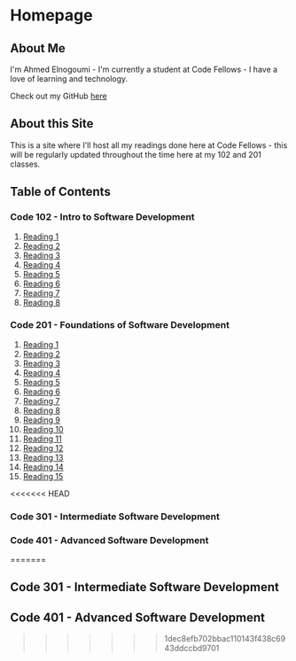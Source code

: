 # Homepage

## About Me

I'm Ahmed Elnogoumi - I'm currently a student at Code Fellows - I have a love of learning and technology.

Check out my GitHub [here](https://github.com/ahmed-elnogoumi)

## About this Site

This is a site where I'll host all my readings done here at Code Fellows - this will be regularly updated throughout the time here at my 102 and 201 classes.

## Table of Contents

### Code 102 - Intro to Software Development

1. [Reading 1](./102/reading1.md)
2. [Reading 2](./102/reading2.md)
3. [Reading 3](./102/reading3.md)
4. [Reading 4](./102/reading4.md)
5. [Reading 5](./102/reading5.md)
6. [Reading 6](./102/reading6.md)
7. [Reading 7](./102/reading7.md)
8. [Reading 8](./102/reading8.md)

### Code 201 - Foundations of Software Development

1. [Reading 1](./201/reading1.md)
2. [Reading 2](./201/reading2.md)
3. [Reading 3](./201/reading3.md)
4. [Reading 4](./201/reading4.md)
5. [Reading 5](./201/reading5.md)
6. [Reading 6](./201/reading6.md)
7. [Reading 7](./201/reading7.md)
8. [Reading 8](./201/reading8.md)
9. [Reading 9](./201/reading9.md)
10. [Reading 10](./201/reading10.md)
11. [Reading 11](./201/reading11.md)
12. [Reading 12](./201/reading12.md)
13. [Reading 13](./201/reading13.md)
14. [Reading 14](./201/reading14.md)
15. [Reading 15](./201/reading15.md)

<<<<<<< HEAD
### Code 301 - Intermediate Software Development

### Code 401 - Advanced Software Development
=======
## Code 301 - Intermediate Software Development

## Code 401 - Advanced Software Development
>>>>>>> 1dec8efb702bbac110143f438c6943ddccbd9701
